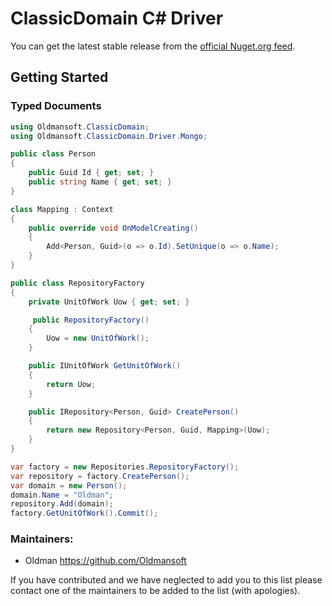ClassicDomain C# Driver
=================

You can get the latest stable release from the [official Nuget.org feed](https://www.nuget.org/packages/Domain.Net).


Getting Started
---------------

### Typed Documents

```C#
using Oldmansoft.ClassicDomain;
using Oldmansoft.ClassicDomain.Driver.Mongo;
```

```C#
public class Person
{
    public Guid Id { get; set; }
    public string Name { get; set; }
}
```

```C#
class Mapping : Context
{
    public override void OnModelCreating()
    {
        Add<Person, Guid>(o => o.Id).SetUnique(o => o.Name);
    }
}
```

```C#
public class RepositoryFactory
{
    private UnitOfWork Uow { get; set; }

     public RepositoryFactory()
    {
        Uow = new UnitOfWork();
    }

    public IUnitOfWork GetUnitOfWork()
    {
        return Uow;
    }

    public IRepository<Person, Guid> CreatePerson()
    {
        return new Repository<Person, Guid, Mapping>(Uow);
    }
}
```

```C#
var factory = new Repositories.RepositoryFactory();
var repository = factory.CreatePerson();
var domain = new Person();
domain.Name = "Oldman";
repository.Add(domain);
factory.GetUnitOfWork().Commit();
```

### Maintainers:
* Oldman                    https://github.com/Oldmansoft

If you have contributed and we have neglected to add you to this list please contact one of the maintainers to be added to the list (with apologies).

